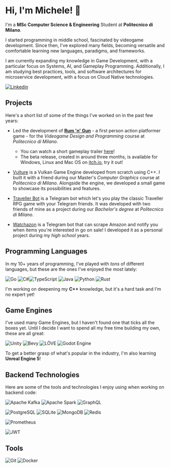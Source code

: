 # Hi, I'm Michele! 👋

I'm a **MSc Computer Science & Engineering** Student at **Politecnico di Milano**.

I started programming in middle school, fascinated by videogame development. Since then, I've explored many fields, becoming versatile and comfortable learning new languages, paradigms, and frameworks.

I am currently expanding my knowledge in Game Development, with a particular focus on Systems, AI, and Gameplay Programming. Additionally, I am studying best practices, tools, and software architectures for microservice development, with a focus on Cloud Native technologies.

[![Linkedin](https://img.shields.io/badge/LinkedIn-0077B5?style=for-the-badge&logo=linkedin&logoColor=white)](https://www.linkedin.com/in/michelegiornetta/)

## Projects

Here's a short list of some of the things I've worked on in the past few years:

- Led the development of [**Rum 'n' Gun**](https://polimi-game-collective.itch.io/rum-n-gun) - a first person action platformer game - for the *Videogame Design and Programming* course at *Politecnico di Milano*.
  - You can watch a short gameplay trailer [here](https://www.youtube.com/watch?v=p4xzPLKBvd8)!
  - The beta release, created in around three months, is available for Windows, Linux and Mac OS on [itch.io](https://polimi-game-collective.itch.io/rum-n-gun), try it out!

- [Vulture](https://github.com/giornetta/vulture) is a Vulkan Game Engine developed from scratch using C++. I built it with a friend during our Master's *Computer Graphics* course at *Politecnico di Milano*. Alongside the engine, we developed a small game to showcase its possibilities and features.

- [Traveller Bot](https://github.com/giornetta/travellerbot) is a Telegram bot which let's you play the classic Traveller RPG game with your Telegram friends. It was developed with two friends of mine as a project during our *Bachelor's degree* at *Politecnico di Milano*.
 
- [Watchazon](https://github.com/giornetta/watchazon) is a Telegram bot that can scrape Amazon and notify you when items you're interested in go on sale! I developed it as a personal project during my *high school* years.

## Programming Languages

In my 10+ years of programming, I've played with *tons* of different languages, but these are the ones I've enjoyed the most lately:

![Go](https://img.shields.io/badge/go-%2300ADD8.svg?style=for-the-badge&logo=go&logoColor=white)
![C#](https://img.shields.io/badge/c%23-%23239120.svg?style=for-the-badge&logo=csharp&logoColor=white)![TypeScript](https://img.shields.io/badge/TypeScript-007ACC?style=for-the-badge&logo=typescript&logoColor=white)
![Java](https://img.shields.io/badge/java-%23ED8B00.svg?style=for-the-badge&logo=openjdk&logoColor=white)
![Python](https://img.shields.io/badge/python-3670A0?style=for-the-badge&logo=python&logoColor=ffdd54)
![Rust](https://img.shields.io/badge/rust-%23000000.svg?style=for-the-badge&logo=rust&logoColor=white)

I'm working on deepening my **C++** knowledge, but it's a hard task and I'm no expert yet!

## Game Engines

I've used many Game Engines, but I haven't found one that ticks all the boxes yet. Until I decide I want to spend all my free time building my own, these are all great:

![Unity](https://img.shields.io/badge/unity-%23000000.svg?style=for-the-badge&logo=unity&logoColor=white)
![Bevy](https://img.shields.io/badge/Bevy-232326?style=for-the-badge&logo=bevy&logoColor=white)
![LÖVE](https://img.shields.io/badge/L%C3%96VE-red?style=for-the-badge)
![Godot Engine](https://img.shields.io/badge/GODOT-%23FFFFFF.svg?style=for-the-badge&logo=godot-engine)

To get a better grasp of what's popular in the industry, I'm also learning **Unreal Engine 5**!

## Backend Technologies

Here are some of the tools and technologies I enjoy using when working on backend code:

![Apache Kafka](https://img.shields.io/badge/Apache_Kafka-231F20?style=for-the-badge&logo=apache-kafka&logoColor=white)
![Apache Spark](https://img.shields.io/badge/Apache_Spark-FFFFFF?style=for-the-badge&logo=apachespark&logoColor=#E35A16)
![GraphQL](https://img.shields.io/badge/GraphQl-E10098?style=for-the-badge&logo=graphql&logoColor=white)

![PostgreSQL](https://img.shields.io/badge/PostgreSQL-316192?style=for-the-badge&logo=postgresql&logoColor=white)
![SQLite](https://img.shields.io/badge/Sqlite-003B57?style=for-the-badge&logo=sqlite&logoColor=white)
![MongoDB](https://img.shields.io/badge/MongoDB-4EA94B?style=for-the-badge&logo=mongodb&logoColor=white)
![Redis](https://img.shields.io/badge/redis-%23DD0031.svg?&style=for-the-badge&logo=redis&logoColor=white)

![Prometheus](https://img.shields.io/badge/Prometheus-000000?style=for-the-badge&logo=prometheus&labelColor=000000)

![JWT](https://img.shields.io/badge/JWT-black?style=for-the-badge&logo=JSON%20web%20tokens)

## Tools

![Git](https://img.shields.io/badge/GIT-E44C30?style=for-the-badge&logo=git&logoColor=white)
![Docker](https://img.shields.io/badge/docker-%230db7ed.svg?style=for-the-badge&logo=docker&logoColor=white)

